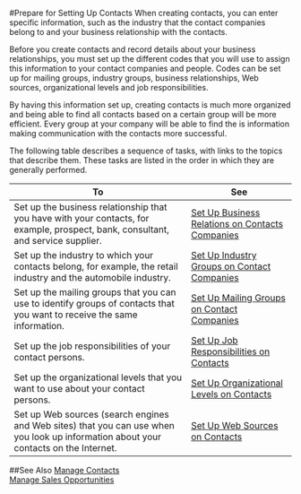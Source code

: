 <properties
                pageTitle="Prepare for Setting Up Contacts | Project “Madeira”" 
                description="Describes how to prepare for setting up contacts in Project “Madeira”" 
                services="project-madeira" 
                documentationCenter=""
                authors="jswymer"
/>
<tags
    ms.service="project-madeira"
    ms.topic="article"
    ms.devlang="na"
    ms.tgt_pltfrm="na"
    ms.workload="Madeira"
    ms.date="05/12/2016"
    ms.author="jswymer" />

#Prepare for Setting Up Contacts
When creating contacts, you can enter specific information, such as the industry that the contact companies belong to and your business relationship with the contacts.

Before you create contacts and record details about your business relationships, you must set up the different codes that you will use to assign this information to your contact companies and people. Codes can be set up for mailing groups, industry groups, business relationships, Web sources, organizational levels and job responsibilities.

By having this information set up, creating contacts is much more organized and being able to find all contacts based on a certain group will be more efficient. Every group at your company will be able to find the is information making communication with the contacts more successful.

The following table describes a sequence of tasks, with links to the topics that describe them. These tasks are listed in the order in which they are generally performed.

|To |See |
|---|----|
|Set up the business relationship that you have with your contacts, for example, prospect, bank, consultant, and service supplier.|[Set Up Business Relations on Contacts Companies](marketing-business-relations.md)|
|Set up the industry to which your contacts belong, for example, the retail industry and the automobile industry.|[Set Up Industry Groups on Contact Companies](marketing-industry-groups.md)|
|Set up the mailing groups that you can use to identify groups of contacts that you want to receive the same information.|[Set Up Mailing Groups on Contact Companies](marketing-mailing-groups.md)|
|Set up the job responsibilities of your contact persons.|[Set Up Job Responsibilities on Contacts](marketing-job-responsibilities.md)|
|Set up the organizational levels that you want to use about your contact persons.|[Set Up Organizational Levels on Contacts](marketing-organizational-levels.md)|
|Set up Web sources (search engines and Web sites) that you can use when you look up information about your contacts on the Internet.|[Set Up Web Sources on Contacts](marketing-web-sources.md)|

##See Also
[Manage Contacts](marketing-contacts.md)  
[Manage Sales Opportunities](marketing-manage-sales-opportunities.md)
